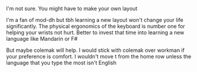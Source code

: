 I'm not sure. You might have to make your own layout

I'm a fan of mod-dh but tbh learning a new layout won't change your life significantly. The physical ergonomics of the keyboard is number one for helping your wrists not hurt. Better to invest that time into learning a new language like Mandarin or F#

But maybe colemak will help. I would stick with colemak over workman if your preference is comfort. I wouldn't move t from the home row unless the language that you type the most isn't English
